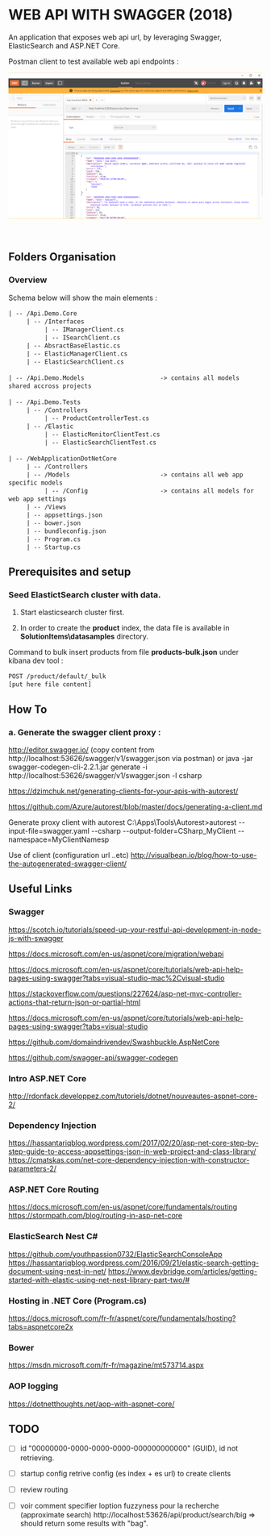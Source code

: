 
# WEB API WITH SWAGGER (2018)

An application that exposes web api url, by leveraging Swagger, ElasticSearch and ASP.NET Core.

Postman client to test available web api endpoints :

![alt capture1](https://github.com/danmgs/WebApplicationDotNetCore/blob/master/img/screenshot1.PNG)

<br />

## Folders Organisation

### Overview

Schema below will show the main elements :

```
| -- /Api.Demo.Core
     | -- /Interfaces
          | -- IManagerClient.cs
          | -- ISearchClient.cs
     | -- AbsractBaseElastic.cs
     | -- ElasticManagerClient.cs
     | -- ElasticSearchClient.cs 

| -- /Api.Demo.Models                     -> contains all models shared accross projects

| -- /Api.Demo.Tests
     | -- /Controllers
          | -- ProductControllerTest.cs
     | -- /Elastic
          | -- ElasticMonitorClientTest.cs
          | -- ElasticSearchClientTest.cs

| -- /WebApplicationDotNetCore
     | -- /Controllers 
     | -- /Models                         -> contains all web app specific models
          | -- /Config                    -> contains all models for web app settings
     | -- /Views 
     | -- appsettings.json
     | -- bower.json
     | -- bundleconfig.json
     | -- Program.cs
     | -- Startup.cs              

```

## Prerequisites and setup

### Seed ElastictSearch cluster with data.

1. Start elasticsearch cluster first.

2. In order to create the **product** index, the data file is available in **SolutionItems\datasamples** directory. 

Command to bulk insert products from file **products-bulk.json** under kibana dev tool :
```
POST /product/default/_bulk
[put here file content]
```

## How To

### a. Generate the swagger client proxy :

http://editor.swagger.io/  (copy content from http://localhost:53626/swagger/v1/swagger.json via postman)
or
java -jar swagger-codegen-cli-2.2.1.jar generate -i http://localhost:53626/swagger/v1/swagger.json -l csharp


https://dzimchuk.net/generating-clients-for-your-apis-with-autorest/

https://github.com/Azure/autorest/blob/master/docs/generating-a-client.md

Generate proxy client with autorest
C:\Apps\Tools\Autorest>autorest --input-file=swagger.yaml --csharp --output-folder=CSharp_MyClient --namespace=MyClientNamesp

Use of client (configuration url ..etc)
http://visualbean.io/blog/how-to-use-the-autogenerated-swagger-client/

## Useful Links

### Swagger
https://scotch.io/tutorials/speed-up-your-restful-api-development-in-node-js-with-swagger

https://docs.microsoft.com/en-us/aspnet/core/migration/webapi

https://docs.microsoft.com/en-us/aspnet/core/tutorials/web-api-help-pages-using-swagger?tabs=visual-studio-mac%2Cvisual-studio

https://stackoverflow.com/questions/227624/asp-net-mvc-controller-actions-that-return-json-or-partial-html

https://docs.microsoft.com/en-us/aspnet/core/tutorials/web-api-help-pages-using-swagger?tabs=visual-studio

https://github.com/domaindrivendev/Swashbuckle.AspNetCore

https://github.com/swagger-api/swagger-codegen


### Intro ASP.NET Core
http://rdonfack.developpez.com/tutoriels/dotnet/nouveautes-aspnet-core-2/

### Dependency Injection
https://hassantariqblog.wordpress.com/2017/02/20/asp-net-core-step-by-step-guide-to-access-appsettings-json-in-web-project-and-class-library/
https://cmatskas.com/net-core-dependency-injection-with-constructor-parameters-2/

### ASP.NET Core Routing
https://docs.microsoft.com/en-us/aspnet/core/fundamentals/routing
https://stormpath.com/blog/routing-in-asp-net-core

### ElasticSearch Nest C#
https://github.com/youthpassion0732/ElasticSearchConsoleApp
https://hassantariqblog.wordpress.com/2016/09/21/elastic-search-getting-document-using-nest-in-net/
https://www.devbridge.com/articles/getting-started-with-elastic-using-net-nest-library-part-two/#

### Hosting in .NET Core (Program.cs)
https://docs.microsoft.com/fr-fr/aspnet/core/fundamentals/hosting?tabs=aspnetcore2x

### Bower
https://msdn.microsoft.com/fr-fr/magazine/mt573714.aspx

### AOP logging
https://dotnetthoughts.net/aop-with-aspnet-core/


## TODO

- [ ] id "00000000-0000-0000-0000-000000000000" (GUID), id not retrieving.

- [ ] startup config retrive config (es index + es url) to create clients

- [ ] review routing

- [ ] voir comment specifier loption fuzzyness pour la recherche (approximate search)
http://localhost:53626/api/product/search/big => should return some results with "bag".

